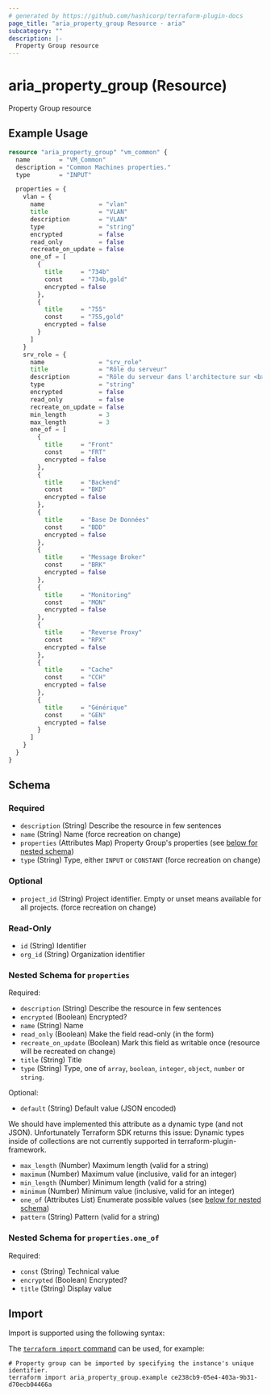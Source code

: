 ```yaml
---
# generated by https://github.com/hashicorp/terraform-plugin-docs
page_title: "aria_property_group Resource - aria"
subcategory: ""
description: |-
  Property Group resource
---
```


# aria_property_group (Resource)

Property Group resource

## Example Usage

```terraform
resource "aria_property_group" "vm_common" {
  name        = "VM_Common"
  description = "Common Machines properties."
  type        = "INPUT"

  properties = {
    vlan = {
      name               = "vlan"
      title              = "VLAN"
      description        = "VLAN"
      type               = "string"
      encrypted          = false
      read_only          = false
      recreate_on_update = false
      one_of = [
        {
          title     = "734b"
          const     = "734b,gold"
          encrypted = false
        },
        {
          title     = "755"
          const     = "755,gold"
          encrypted = false
        }
      ]
    }
    srv_role = {
      name               = "srv_role"
      title              = "Rôle du serveur"
      description        = "Rôle du serveur dans l'architecture sur <b>3</b> caractères."
      type               = "string"
      encrypted          = false
      read_only          = false
      recreate_on_update = false
      min_length         = 3
      max_length         = 3
      one_of = [
        {
          title     = "Front"
          const     = "FRT"
          encrypted = false
        },
        {
          title     = "Backend"
          const     = "BKD"
          encrypted = false
        },
        {
          title     = "Base De Données"
          const     = "BDD"
          encrypted = false
        },
        {
          title     = "Message Broker"
          const     = "BRK"
          encrypted = false
        },
        {
          title     = "Monitoring"
          const     = "MON"
          encrypted = false
        },
        {
          title     = "Reverse Proxy"
          const     = "RPX"
          encrypted = false
        },
        {
          title     = "Cache"
          const     = "CCH"
          encrypted = false
        },
        {
          title     = "Générique"
          const     = "GEN"
          encrypted = false
        }
      ]
    }
  }
}
```

<!-- schema generated by tfplugindocs -->
## Schema

### Required

- `description` (String) Describe the resource in few sentences
- `name` (String) Name (force recreation on change)
- `properties` (Attributes Map) Property Group's properties (see [below for nested schema](#nestedatt--properties))
- `type` (String) Type, either `INPUT` or `CONSTANT` (force recreation on change)

### Optional

- `project_id` (String) Project identifier. Empty or unset means available for all projects. (force recreation on change)

### Read-Only

- `id` (String) Identifier
- `org_id` (String) Organization identifier

<a id="nestedatt--properties"></a>
### Nested Schema for `properties`

Required:

- `description` (String) Describe the resource in few sentences
- `encrypted` (Boolean) Encrypted?
- `name` (String) Name
- `read_only` (Boolean) Make the field read-only (in the form)
- `recreate_on_update` (Boolean) Mark this field as writable once (resource will be recreated on change)
- `title` (String) Title
- `type` (String) Type, one of `array`, `boolean`, `integer`, `object`, `number` or `string`.

Optional:

- `default` (String) Default value (JSON encoded)

We should have implemented this attribute as a dynamic type (and not JSON).
Unfortunately Terraform SDK returns this issue:
Dynamic types inside of collections are not currently supported in terraform-plugin-framework.
- `max_length` (Number) Maximum length (valid for a string)
- `maximum` (Number) Maximum value (inclusive, valid for an integer)
- `min_length` (Number) Minimum length (valid for a string)
- `minimum` (Number) Minimum value (inclusive, valid for an integer)
- `one_of` (Attributes List) Enumerate possible values (see [below for nested schema](#nestedatt--properties--one_of))
- `pattern` (String) Pattern (valid for a string)

<a id="nestedatt--properties--one_of"></a>
### Nested Schema for `properties.one_of`

Required:

- `const` (String) Technical value
- `encrypted` (Boolean) Encrypted?
- `title` (String) Display value

## Import

Import is supported using the following syntax:

The [`terraform import` command](https://developer.hashicorp.com/terraform/cli/commands/import) can be used, for example:

```shell
# Property group can be imported by specifying the instance's unique identifier.
terraform import aria_property_group.example ce238cb9-05e4-403a-9b31-d70ecb04466a
```

